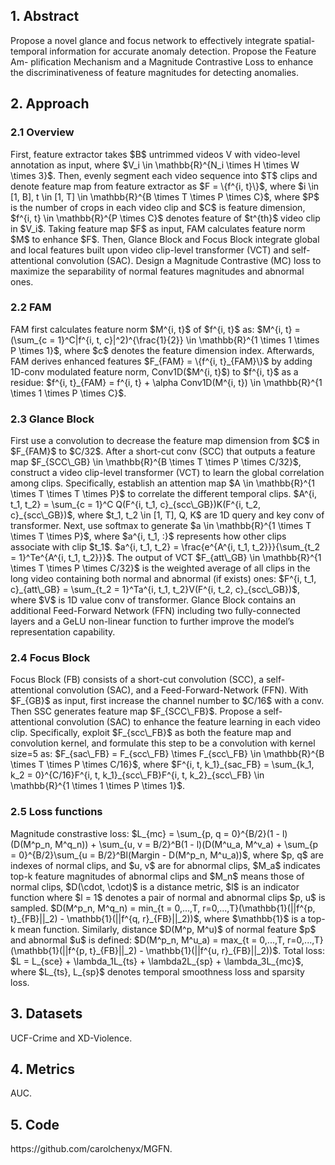 <h2>1. Abstract</h2>
Propose a novel glance and focus network to effectively integrate spatial-temporal information for accurate anomaly detection. Propose the Feature Am-
plification Mechanism and a Magnitude Contrastive Loss to enhance the discriminativeness of feature magnitudes for detecting anomalies.
<h2>2. Approach</h2>
<h3>2.1 Overview</h3>
First, feature extractor takes $B$ untrimmed videos V with video-level annotation as input, where $V_i \in \mathbb{R}^{N_i \times H \times W \times 3}$. Then, evenly segment each video sequence into $T$ clips and denote feature map from feature extractor as $F = \{f^{i, t}\}$, where $i \in [1, B], t \in [1, T] \in \mathbb{R}^{B \times T \times P \times C}$, where $P$ is the number of crops in each video clip and $C$ is feature dimension, $f^{i, t} \in \mathbb{R}^{P \times C}$ denotes feature of $t^{th}$ video clip in $V_i$. Taking feature map $F$ as input, FAM calculates feature norm $M$ to enhance $F$. Then, Glance Block and Focus Block integrate global and local features built upon video clip-level transformer (VCT) and self-attentional convolution (SAC). Design a Magnitude Contrastive (MC) loss to maximize the separability of normal features magnitudes and abnormal ones.
<h3>2.2 FAM</h3>
FAM first calculates feature norm $M^{i, t}$ of $f^{i, t}$ as: $M^{i, t} = (\sum_{c = 1}^C|f^{i, t, c}|^2)^{\frac{1}{2}} \in \mathbb{R}^{1 \times 1 \times P \times 1}$, where $c$ denotes the feature dimension index. Afterwards, FAM derives enhanced features $F_{FAM} = \{f^{i, t}_{FAM}\}$ by adding 1D-conv modulated feature norm, Conv1D($M^{i, t}$) to $f^{i, t}$ as a residue: $f^{i, t}_{FAM} = f^{i, t} + \alpha Conv1D(M^{i, t}) \in \mathbb{R}^{1 \times 1 \times P \times C}$.
<h3>2.3 Glance Block</h3>
First use a convolution to decrease the feature map dimension from $C$ in $F_{FAM}$ to $C/32$. After a short-cut conv (SCC) that outputs a feature map $F_{SCC\_GB} \in \mathbb{R}^{B \times T \times P \times C/32}$, construct a video clip-level transformer (VCT) to learn the global correlation among clips. Specifically, establish an attention map $A \in \mathbb{R}^{1 \times T \times T \times P}$ to correlate the different temporal clips. $A^{i, t_1, t_2} = \sum_{c = 1}^C Q(F^{i, t_1, c}_{scc\_GB})K(F^{i, t_2, c}_{scc\_GB})$, where $t_1, t_2 \in [1, T], Q, K$ are 1D query and key conv of transformer. Next, use softmax to generate $a \in \mathbb{R}^{1 \times T \times T \times P}$, where $a^{i, t_1, :}$ represents how other clips associate with clip $t_1$. $a^{i, t_1, t_2} = \frac{e^{A^{i, t_1, t_2}}}{\sum_{t_2 = 1}^Te^{A^{i, t_1, t_2}}}$. The output of VCT $F_{att\_GB} \in \mathbb{R}^{1 \times T \times P \times C/32}$ is the weighted average of all clips in the long video containing both normal and abnormal (if exists) ones: $F^{i, t_1, c}_{att\_GB} = \sum_{t_2 = 1}^Ta^{i, t_1, t_2}V(F^{i, t_2, c}_{scc\_GB})$, where $V$ is 1D value conv of transformer. Glance Block contains an additional Feed-Forward Network (FFN) including two fully-connected layers and a GeLU non-linear function to further improve the model’s
representation capability.
<h3>2.4 Focus Block</h3>
Focus Block (FB) consists of a short-cut convolution (SCC), a self-attentional convolution (SAC), and a Feed-Forward-Network (FFN). With $F_{GB}$ as
input, first increase the channel number to $C/16$ with a conv. Then SSC generates feature map $F_{SCC\_FB}$. Propose a self-attentional convolution (SAC) to enhance the feature learning in each video clip. Specifically, exploit $F_{scc\_FB}$ as both the feature map and convolution kernel, and formulate this step to be a convolution with kernel size=5 as: $F_{sac\_FB} = F_{scc\_FB} \times F_{scc\_FB} \in \mathbb{R}^{B \times T \times P \times C/16}$, where $F^{i, t, k_1}_{sac_FB} = \sum_{k_1, k_2 = 0}^{C/16}F^{i, t, k_1}_{scc\_FB}F^{i, t, k_2}_{scc\_FB} \in \mathbb{R}^{1 \times 1 \times P \times 1}$.
<h3>2.5 Loss functions</h3>
Magnitude constrastive loss: $L_{mc} = \sum_{p, q = 0}^{B/2}(1 - l)(D(M^p_n, M^q_n)) + \sum_{u, v = B/2}^B(1 - l)(D(M^u_a, M^v_a) + \sum_{p = 0}^{B/2}\sum_{u = B/2}^Bl(Margin - D(M^p_n, M^u_a))$, where $p, q$ are indexes of normal clips, and $u, v$ are for abnormal clips, $M_a$ indicates top-k feature magnitudes of abnormal clips and $M_n$ means those of normal clips, $D(\cdot, \cdot)$ is a distance metric, $l$ is an indicator function where $l = 1$ denotes a pair of normal and abnormal clips $p, u$ is sampled. $D(M^p_n, M^q_n) = min_{t = 0,...,T, r=0,...,T}(\mathbb{1}(||f^{p, t}_{FB}||_2) - \mathbb{1}(||f^{q, r}_{FB}||_2))$, where $\mathbb{1}$ is a top-k mean function. Similarly, distance $D(M^p, M^u)$ of normal feature $p$ and abnormal $u$ is defined: $D(M^p_n, M^u_a) = max_{t = 0,...,T, r=0,...,T}(\mathbb{1}(||f^{p, t}_{FB}||_2) - \mathbb{1}(||f^{u, r}_{FB}||_2))$. Total loss: $L = L_{sce} + \lambda_1L_{ts} + \lambda2L_{sp} + \lambda_3L_{mc}$, where $L_{ts}, L_{sp}$ denotes temporal smoothness loss and sparsity loss.
<h2>3. Datasets</h2>
UCF-Crime and XD-Violence.
<h2>4. Metrics</h2>
AUC.
<h2>5. Code</h2>
https://github.com/carolchenyx/MGFN.